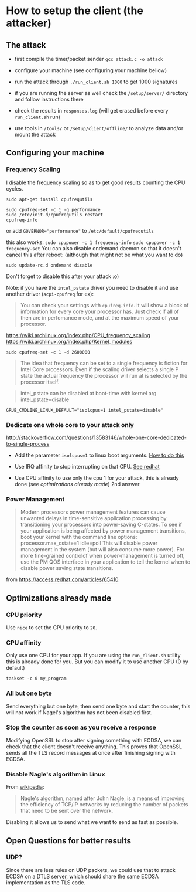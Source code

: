 # How to setup the client (the attacker)

## The attack

* first compile the timer/packet sender `gcc attack.c -o attack`

* configure your machine (see configuring your machine bellow)

* run the attack through `./run_client.sh 1000` to get 1000 signatures

* if you are running the server as well check the `/setup/server/` directory and follow instructions there

* check the results in `responses.log` (will get erased before every `run_client.sh` run)

* use tools in `/tools/` or `/setup/client/offline/` to analyze data and/or mount the attack

## Configuring your machine

### Frequency Scaling

I disable the frequency scaling so as to get good results counting the CPU cycles.

```
sudo apt-get install cpufrequtils

sudo cpufreq-set -c 1 -g performance
sudo /etc/init.d/cpufrequtils restart
cpufreq-info
```

or add `GOVERNOR="performance"` to `/etc/default/cpufrequtils`

this also works: `sudo cpupower -c 1 frequency-info`
`sudo cpupower -c 1 frequency-set`
You can also disable ondemand daemon so that it doesn't cancel this after reboot: (although that might not be what you want to do)

```
sudo update-rc.d ondemand disable
```

Don't forget to disable this after your attack :o)

Note: if you have the `intel_pstate` driver you need to disable it and use another driver (`acpi-cpufreq` for ex):
> You can check your settings with `cpufreq-info`. It will show a block of information for every core your processor has. Just check if all of then are in perfomance mode, and at the maximum speed of your processor.

https://wiki.archlinux.org/index.php/CPU_frequency_scaling
https://wiki.archlinux.org/index.php/Kernel_modules

`sudo cpufreq-set -c 1 -d 2600000`

> The idea that frequency can be set to a single frequency is fiction for Intel Core processors. Even if the scaling driver selects a single P state the actual frequency the processor will run at is selected by the processor itself.

> intel_pstate can be disabled at boot-time with kernel arg intel_pstate=disable 

`GRUB_CMDLINE_LINUX_DEFAULT="isolcpus=1 intel_pstate=disable"`

### Dedicate one whole core to your attack only

http://stackoverflow.com/questions/13583146/whole-one-core-dedicated-to-single-process

* Add the parameter `isolcpus=1` to linux boot arguments. [How to do this](http://askubuntu.com/questions/19486/how-do-i-add-a-kernel-boot-parameter)

* Use IRQ affinity to stop interrupting on that CPU. [See redhat](https://access.redhat.com/documentation/en-US/Red_Hat_Enterprise_Linux/6/html/Performance_Tuning_Guide/s-cpu-irq.html)

* Use CPU affinity to use only the cpu 1 for your attack, this is already done (see *optimizations already made*)
2nd answer

### Power Management

> Modern processors power management features can cause unwanted delays in time-sensitive application processing by transitioning your processors into power-saving C-states.
To see if your application is being affected by power management transitions, boot your kernel with the command line options:
processor.max_cstate=1 idle=poll
This will disable power management in the system (but will also consume more power).
For more fine-grained controlof when power-management is turned off, use the PM QOS interface in your application to tell the kernel when to disable power saving state transitions.

from https://access.redhat.com/articles/65410

## Optimizations already made

### CPU priority

Use `nice` to set the CPU priority to `20`.

### CPU affinity

Only use one CPU for your app. If you are using the `run_client.sh` utility this is already done for you. But you can modify it to use another CPU (0 by default)

```
taskset -c 0 my_program
```

### All but one byte

Send everything but one byte, then send one byte and start the counter, this will not work if Nagel's algorithm has not been disabled first.

### Stop the counter as soon as you receive a response

Modifying OpenSSL to stop after signing something with ECDSA, we can check that the client doesn't receive anything. This proves that OpenSSL sends all the TLS record messages at once after finishing signing with ECDSA.

### Disable Nagle's algorithm in Linux

From [wikipedia](https://en.wikipedia.org/wiki/Nagle's_algorithm): 

> Nagle's algorithm, named after John Nagle, is a means of improving the efficiency of TCP/IP networks by reducing the number of packets that need to be sent over the network.

Disabling it allows us to send what we want to send as fast as possible.

## Open Questions for better results

### UDP?

Since there are less rules on UDP packets, we could use that to attack ECDSA on a DTLS server, which should share the same ECDSA implementation as the TLS code.


